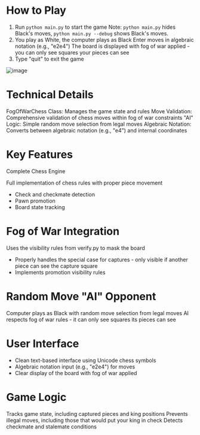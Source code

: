# How to Play

1. Run `python main.py` to start the game
   Note: `python main.py` hides Black's moves, `python main.py --debug` shows Black's moves.
3. You play as White, the computer plays as Black
    Enter moves in algebraic notation (e.g., "e2e4")
    The board is displayed with fog of war applied - you can only see squares your pieces can see
4. Type "quit" to exit the game

![image](https://github.com/user-attachments/assets/83114076-b9d9-4383-833b-7f65cd65122f)

# Technical Details

FogOfWarChess Class: Manages the game state and rules
Move Validation: Comprehensive validation of chess moves within fog of war constraints
"AI" Logic: Simple random move selection from legal moves
Algebraic Notation: Converts between algebraic notation (e.g., "e4") and internal coordinates

# Key Features

Complete Chess Engine

Full implementation of chess rules with proper piece movement
- Check and checkmate detection
- Pawn promotion
- Board state tracking


# Fog of War Integration

Uses the visibility rules from verify.py to mask the board
- Properly handles the special case for captures - only visible if another piece can see the capture square
- Implements promotion visibility rules


# Random Move "AI" Opponent

Computer plays as Black with random move selection from legal moves
AI respects fog of war rules - it can only see squares its pieces can see


# User Interface

- Clean text-based interface using Unicode chess symbols
- Algebraic notation input (e.g., "e2e4") for moves
- Clear display of the board with fog of war applied


# Game Logic

Tracks game state, including captured pieces and king positions
Prevents illegal moves, including those that would put your king in check
Detects checkmate and stalemate conditions
